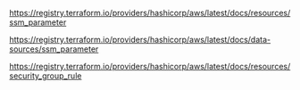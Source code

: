 
https://registry.terraform.io/providers/hashicorp/aws/latest/docs/resources/ssm_parameter

https://registry.terraform.io/providers/hashicorp/aws/latest/docs/data-sources/ssm_parameter

https://registry.terraform.io/providers/hashicorp/aws/latest/docs/resources/security_group_rule
